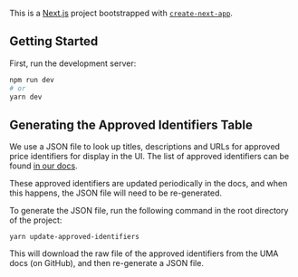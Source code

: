 This is a [Next.js](https://nextjs.org/) project bootstrapped with [`create-next-app`](https://github.com/vercel/next.js/tree/canary/packages/create-next-app).

## Getting Started

First, run the development server:

```bash
npm run dev
# or
yarn dev
```
## Generating the Approved Identifiers Table

We use a JSON file to look up titles, descriptions and URLs for approved price identifiers for display in the UI. The list of approved identifiers can be found [in our docs](https://docs.umaproject.org/resources/approved-price-identifiers). 

These approved identifiers are updated periodically in the docs, and when this happens, the JSON file will need to be re-generated.

To generate the JSON file, run the following command in the root directory of the project:

`yarn update-approved-identifiers`

This will download the raw file of the approved identifiers from the UMA docs (on GitHub), and then re-generate a JSON file.